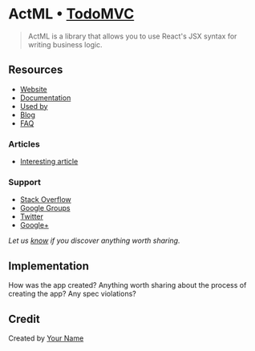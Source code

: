 # ActML • [TodoMVC](http://todomvc.com)

> ActML is a library that allows you to use React's JSX syntax for writing business logic.

## Resources

- [Website](https://github.com/krasimir/actml)
- [Documentation](https://github.com/krasimir/actml)
- [Used by]()
- [Blog]()
- [FAQ]()

### Articles

- [Interesting article]()

### Support

- [Stack Overflow](http://stackoverflow.com/questions/tagged/__)
- [Google Groups]()
- [Twitter](http://twitter.com/__)
- [Google+]()

*Let us [know](https://github.com/tastejs/todomvc/issues) if you discover anything worth sharing.*


## Implementation

How was the app created? Anything worth sharing about the process of creating the app? Any spec violations?


## Credit

Created by [Your Name](http://your-website.com)
